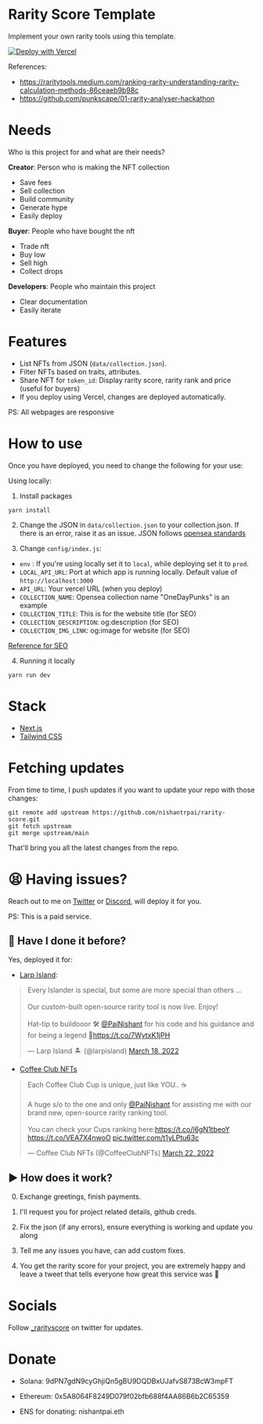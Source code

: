 # Rarity Score Template

Implement your own rarity tools using this template.

[![Deploy with Vercel](https://vercel.com/button)](https://vercel.com/new/git/external?repository-url=https%3A%2F%2Fgithub.com%2Fmyreceipt%2Frotybroi-rarity&project-name=rotybroi-rarity&repo-name=rotybroi-rarity)

References:

- https://raritytools.medium.com/ranking-rarity-understanding-rarity-calculation-methods-86ceaeb9b98c
- https://github.com/punkscape/01-rarity-analyser-hackathon

# Needs

Who is this project for and what are their needs?

**Creator**: Person who is making the NFT collection

- Save fees
- Sell collection
- Build community
- Generate hype
- Easily deploy

**Buyer**: People who have bought the nft

- Trade nft
- Buy low
- Sell high
- Collect drops

**Developers**: People who maintain this project

- Clear documentation
- Easily iterate

# Features

- List NFTs from JSON (`data/collection.json`).
- Filter NFTs based on traits, attributes.
- Share NFT for `token_id`: Display rarity score, rarity rank and price (useful for buyers)
- If you deploy using Vercel, changes are deployed automatically.

PS: All webpages are responsive

# How to use

Once you have deployed, you need to change the following for your use:

Using locally:

1. Install packages

```
yarn install
```

2. Change the JSON in `data/collection.json` to your collection.json. If there is an error, raise it as an issue. JSON follows [opensea standards](https://docs.opensea.io/docs/metadata-standards)

3. Change `config/index.js`:

- `env` : If you're using locally set it to `local`, while deploying set it to `prod`.
- `LOCAL_API_URL`: Port at which app is running locally. Default value of `http://localhost:3000`
- `API_URL`: Your vercel URL (when you deploy)
- `COLLECTION_NAME`: Opensea collection name "OneDayPunks" is an example
- `COLLECTION_TITLE`: This is for the website title (for SEO)
- `COLLECTION_DESCRIPTION`: og:description (for SEO)
- `COLLECTION_IMG_LINK`: og:image for website (for SEO)

[Reference for SEO](https://www.heymeta.com/url/odp-rarity.vercel.app)

4. Running it locally

```
yarn run dev
```

# Stack

- [Next.js](https://nextjs.org/docs)
- [Tailwind CSS](https://tailwindcss.com/)

# Fetching updates

From time to time, I push updates if you want to update your repo with those changes:

```
git remote add upstream https://github.com/nishantrpai/rarity-score.git
git fetch upstream
git merge upstream/main
```

That'll bring you all the latest changes from the repo.

# 😫 Having issues?

Reach out to me on [Twitter](https://twitter.com/PaiNishant) or [Discord](https://discordapp.com/users/nishu#4633), will deploy it for you.

PS: This is a paid service.

## 🧾 Have I done it before?

Yes, deployed it for:

- [Larp Island](https://larpisland.vercel.app):
<blockquote class="twitter-tweet"><p lang="en" dir="ltr">Every Islander is special, but some are more special than others ... <br><br>Our custom-built open-source rarity tool is now live. Enjoy!<br><br>Hat-tip to buildooor 🛠️ <a href="https://twitter.com/PaiNishant?ref_src=twsrc%5Etfw">@PaiNishant</a> for his code and his guidance and for being a legend 👊<a href="https://t.co/7WytxK1jPH">https://t.co/7WytxK1jPH</a></p>&mdash; Larp Island 🏝 (@larpisland) <a href="https://twitter.com/larpisland/status/1504951132501643268?ref_src=twsrc%5Etfw">March 18, 2022</a></blockquote>

- [Coffee Club NFTs](https://rarity.thecoffeeclub.io/)
<blockquote class="twitter-tweet"><p lang="en" dir="ltr">Each Coffee Club Cup is unique, just like YOU.. ☕️<br><br>A huge s/o to the one and only <a href="https://twitter.com/PaiNishant?ref_src=twsrc%5Etfw">@PaiNishant</a> for assisting me with our brand new, open-source rarity ranking tool. <br><br>You can check your Cups ranking here:<a href="https://t.co/l6gN1tbeoY">https://t.co/l6gN1tbeoY</a> <a href="https://t.co/VEA7X4nwoO">https://t.co/VEA7X4nwoO</a> <a href="https://t.co/t1yLPtu63c">pic.twitter.com/t1yLPtu63c</a></p>&mdash; Coffee Club NFTs (@CoffeeClubNFTs) <a href="https://twitter.com/CoffeeClubNFTs/status/1506071804074471425?ref_src=twsrc%5Etfw">March 22, 2022</a></blockquote>

## ▶️ How does it work?

0. Exchange greetings, finish payments.

1. I'll request you for project related details, github creds.

2. Fix the json (if any errors), ensure everything is working and update you along

3. Tell me any issues you have, can add custom fixes.

4. You get the rarity score for your project, you are extremely happy and leave a tweet that tells everyone how great this service was 🍻

# Socials

Follow [\_rarityscore](https://twitter.com/_rarityscore) on twitter for updates.

# Donate

- Solana: 9dPN7gdN9cyGhjiQn5gBU9DQDBxUJafvS873BcW3mpFT

- Ethereum: 0x5A8064F8249D079f02bfb688f4AA86B6b2C65359

- ENS for donating: nishantpai.eth
